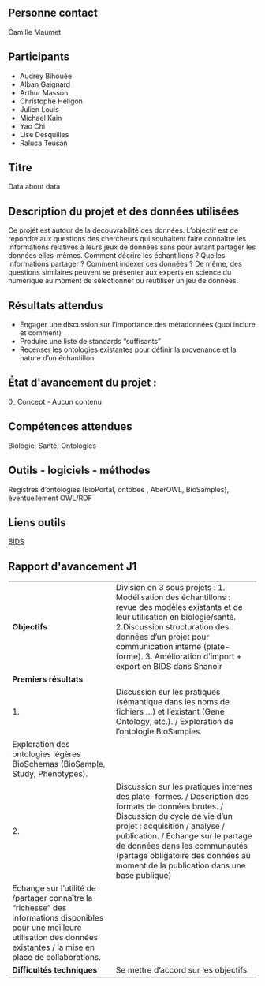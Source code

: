 ## Personne contact
Camille Maumet

## Participants
- Audrey Bihouée
- Alban Gaignard
- Arthur Masson
- Christophe Héligon
- Julien Louis
- Michael Kain
- Yao Chi
- Lise Desquilles
- Raluca Teusan


## Titre
Data about data

## Description du projet et des données utilisées
Ce projét est autour de la découvrabilité des données. L’objectif est de répondre aux questions des chercheurs qui souhaitent faire connaître les informations relatives à leurs jeux de données sans pour autant partager les données elles-mêmes. Comment décrire les échantillons ? Quelles informations partager ? Comment indexer ces données ? De même, des questions similaires peuvent se présenter aux experts en science du numérique au moment de sélectionner ou réutiliser un jeu de données.

## Résultats attendus
- Engager une discussion sur l’importance des métadonnées (quoi inclure et comment)
- Produire une liste de standards “suffisants”
- Recenser les ontologies existantes pour définir la provenance et la nature d’un échantillon

## État d'avancement du projet : 
0_ Concept - Aucun contenu

## Compétences attendues
Biologie; Santé; Ontologies

## Outils - logiciels - méthodes
Registres d’ontologies (BioPortal, ontobee , AberOWL, BioSamples), éventuellement OWL/RDF

## Liens outils
[BIDS](https://bids.neuroimaging.io/)

## Rapport d'avancement J1

| | |
|---|---|
|**Objectifs**|Division en 3 sous projets : 1. Modélisation des échantillons : revue des modèles existants et de leur utilisation en biologie/santé. 2.Discussion structuration des données d’un projet pour communication interne (plate-forme). 3. Amélioration d’import + export en BIDS dans Shanoir|
|**Premiers résultats**| |
|1.|Discussion sur les pratiques (sémantique dans les noms de fichiers …) et l’existant (Gene Ontology, etc.). / Exploration de l’ontologie BioSamples. 
Exploration des ontologies légères BioSchemas (BioSample, Study, Phenotypes).|
|2.|Discussion sur les pratiques internes des plate-formes. / Description des formats de données brutes. / Discussion du cycle de vie d’un projet : acquisition / analyse / publication. / Echange sur le partage de données dans les communautés (partage obligatoire des données au moment de la publication dans une base publique)
Echange sur l’utilité de /partager connaître la “richesse” des informations disponibles pour une meilleure utilisation des données existantes / la mise en place de collaborations.|
|**Difficultés techniques**|Se mettre d’accord sur les objectifs|



